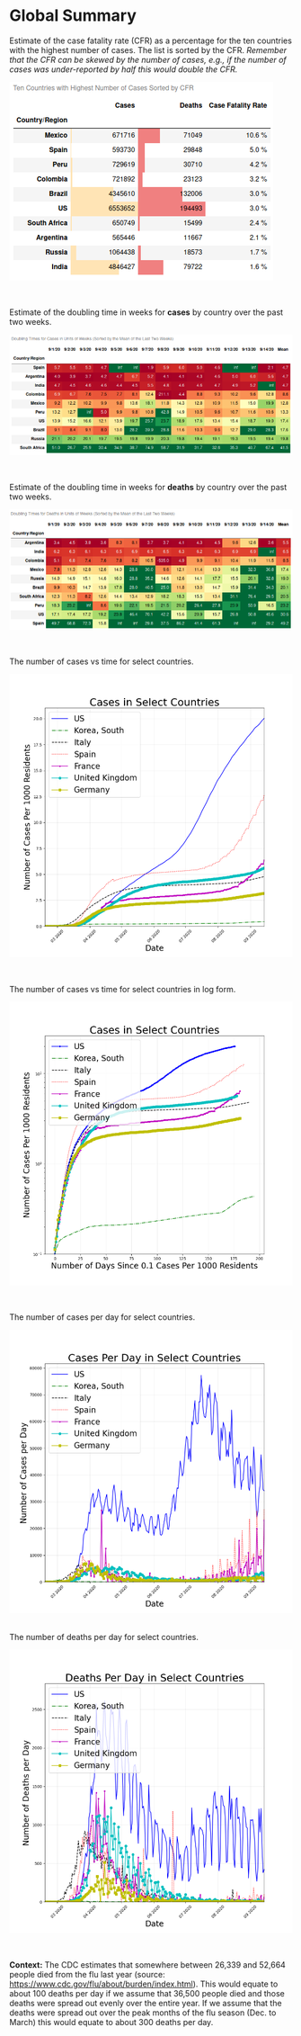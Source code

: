 # Global Summary

Estimate of the case fatality rate (CFR) as a percentage for the ten countries with the highest number of cases.  The list is sorted by the CFR. *Remember that the CFR can be skewed by the number of cases, e.g., if the number of cases was under-reported by half this would double the CFR.*

![](global_table_cfr.png)



&ensp;

Estimate of the doubling time in weeks for **cases** by country over the past two weeks.

![](global_table_dt_cases.png)

&ensp;

Estimate of the doubling time in weeks for **deaths** by country over the past two weeks.

![](global_table_dt_deaths.png)

&ensp;

The number of cases vs time for select countries.

![](global_plot_cases.png)

&ensp;

The number of cases vs time for select countries in log form.

![](global_plot_cases_log.png)

&ensp;

The number of cases per day for select countries.

![](global_plot_cases_per_day.png)
&ensp;

The number of deaths per day for select countries.

![](global_plot_deaths_per_day.png)

&ensp;

**Context:** The CDC estimates that somewhere between 26,339 and 52,664 people died from the flu last year (source: https://www.cdc.gov/flu/about/burden/index.html).  This would equate to about 100 deaths per day if we assume that 36,500 people died and those deaths were spread out evenly over the entire year.  If we assume that the deaths were spread out over the peak months of the flu season (Dec. to March) this would equate to about 300 deaths per day.
